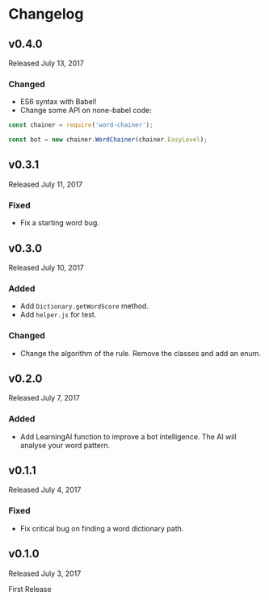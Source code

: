 # Changelog

## v0.4.0
Released July 13, 2017

### Changed
- ES6 syntax with Babel!
- Change some API on none-babel code:
```javascript
const chainer = require('word-chainer');

const bot = new chainer.WordChainer(chainer.EasyLevel);
```

## v0.3.1
Released July 11, 2017

### Fixed
- Fix a starting word bug.

## v0.3.0
Released July 10, 2017

### Added
- Add `Dictionary.getWordScore` method.
- Add `helper.js` for test.

### Changed
- Change the algorithm of the rule. Remove the classes and add an enum.

## v0.2.0
Released July 7, 2017

### Added
- Add LearningAI function to improve a bot intelligence. The AI will analyse your word pattern.

## v0.1.1
Released July 4, 2017

### Fixed
- Fix critical bug on finding a word dictionary path.

## v0.1.0
Released July 3, 2017

First Release